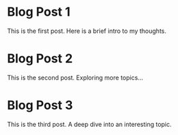 # Blog Post 1

This is the first post. Here is a brief intro to my thoughts.

# Blog Post 2

This is the second post. Exploring more topics...

# Blog Post 3

This is the third post. A deep dive into an interesting topic.
